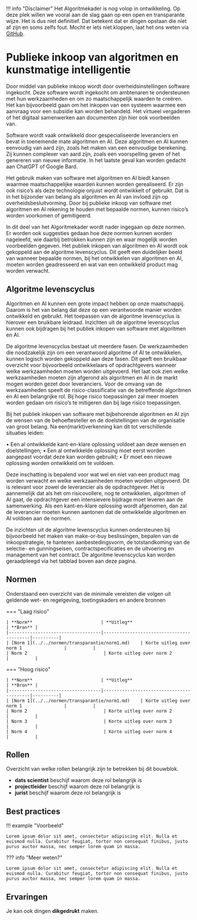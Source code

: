 !!! info "Disclaimer"
Het Algoritmekader is nog volop in ontwikkeling. Op deze plek willen we vooral aan de slag gaan op een open en transparante wijze. Het is dus niet definitief. Dat betekent dat er dingen opstaan die niet af zijn en soms zelfs fout. Mocht er iets niet kloppen, laat het ons weten via [GitHub](https://github.com/MinBZK/Algoritmekader).

# Publieke inkoop van algoritmen en kunstmatige intelligentie
Door middel van publieke inkoop wordt door overheidsinstellingen software ingekocht. Deze software wordt ingekocht om ambtenaren te ondersteunen met hun werkzaamheden en om zo maatschappelijk waarden te creëren. Het kan bijvoorbeeld gaan om het inkopen van een systeem waarmee een aanvraag voor een subsidie kan worden behandeld. Het virtueel vergaderen of het digitaal samenwerken aan documenten zijn hier ook voorbeelden van.  

Software wordt vaak ontwikkeld door gespecialiseerde leveranciers en bevat in toenemende mate algoritmen en AI. Deze algoritmen en AI kunnen eenvoudig van aard zijn, zoals het maken van een eenvoudige berekening. Zij kunnen complexer van aard zijn, zoals een voorspelling geven of het genereren van nieuwe informatie. In het laatste geval kan worden gedacht aan ChatGPT of Google Bard. 

Het gebruik maken van software met algoritmen en AI biedt kansen waarmee maatschappelijke waarden kunnen worden gerealiseerd. Er zijn ook risico’s als deze technologie onjuist wordt ontwikkelt of gebruikt. Dat is in het bijzonder van belang als algoritmen en AI van invloed zijn op overheidsbesluitvorming. Door bij publieke inkoop van software met algoritmen en AI rekening te houden met bepaalde normen, kunnen risico’s worden voorkomen of gemitigeerd. 

In dit deel van het Algoritmekader wordt nader ingegaan op deze normen. Er worden ook suggesties gedaan hoe deze normen kunnen worden nageleefd, wie daarbij betrokken kunnen zijn en waar mogelijk worden voorbeelden gegeven. Het publiek inkopen van algoritmen en AI wordt ook gekoppeld aan de algoritme levenscyclus. Dit geeft een duidelijker beeld van wanneer bepaalde normen, bij het ontwikkelen van algoritmen en AI, moeten worden geadresseerd en wat van een ontwikkeld product mag worden verwacht. 
 
## Algoritme levenscyclus
Algoritmen en AI kunnen een grote impact hebben op onze maatschappij. Daarom is het van belang dat deze op een verantwoorde manier worden ontwikkeld en gebruikt. Het toepassen van de algoritme levenscyclus is hierover een bruikbare leidraad. Inzichten uit de algoritme levenscyclus kunnen ook bijdragen bij het publiek inkopen van software met algoritmen en AI. 

De algoritme levenscyclus bestaat uit meerdere fasen. De werkzaamheden die noodzakelijk zijn om een verantwoord algoritme of AI te ontwikkelen, kunnen logisch worden gekoppeld aan deze fasen. Dit geeft een bruikbaar overzicht voor bijvoorbeeld ontwikkelaars of opdrachtgevers wanneer welke werkzaamheden moeten worden uitgevoerd. Het laat ook zien welke werkzaamheden moeten zijn afgerond als algoritmen en AI in de markt mogen worden gezet door leveranciers. Voor de omvang van de werkzaamheden speelt de risico-classificatie van de betreffende algoritmen en AI een belangrijke rol. Bij hoge risico toepassingen zal meer moeten worden gedaan om risico’s te mitigeren dan bij lage risico toepassingen. 

Bij het publiek inkopen van software met bijbehorende algoritmen en AI zijn de wensen van de behoeftesteller en de doelstellingen van de organisatie van groot belang. Na een(markt)verkenning kan dit tot verschillende situaties leiden: 

•	Een al ontwikkelde kant-en-klare oplossing voldoet aan deze wensen en doelstellingen;
•	Een al ontwikkelde oplossing moet eerst worden aangepast voordat deze kan worden gebruikt;
•	Er moet een nieuwe oplossing worden ontwikkeld om te voldoen. 

Deze inschatting is bepalend voor wat wel en niet van een product mag worden verwacht en welke werkzaamheden moeten worden uitgevoerd. Dit is relevant voor zowel de leverancier als de opdrachtgever. Het is aannemelijk dat als het om risicovollere, nog te ontwikkelen, algoritmen of AI gaat, de opdrachtgever een intensievere bijdrage moet leveren aan de samenwerking. Als een kant-en-klare oplossing wordt afgenomen, dan zal de leverancier moeten kunnen aantonen dat de ontwikkelde algoritmen en AI voldoen aan de normen.

De inzichten uit de algoritme levenscyclus kunnen ondersteunen bij bijvoorbeeld het maken van make-or-buy beslissingen, bepalen van de inkoopstrategie, te hanteren aanbestedingsvorm, de totstandkoming van de selectie- en gunningseisen, contractspecificaties en de uitvoering en management van het contract. De algoritme levenscyclus kan worden geraadpleegd via het tabblad boven aan deze pagina. 
 

## Normen

Onderstaand een overzicht van de minimale vereisten die volgen uit geldende wet- en regelgeving, toetingskaders en andere bronnen

=== "Laag risico" 

    | **Norm**                          | **Uitleg**                               | **Bron** |
    |-----------------------------------|------------------------------------------|----------|
    | [Norm 1](../../normen/transparantie/norm1.md)    | Korte uitleg over norm 1                |          |
    | Norm 2                             | Korte uitleg over norm 2                |          |
    
=== "Hoog risico"

    | **Norm**                          | **Uitleg**                               | **Bron** |
    |-----------------------------------|------------------------------------------|----------|
    | [Norm 1](../../normen/transparantie/norm1.md)    | Korte uitleg over norm 1                |          |
    | Norm 2                             | Korte uitleg over norm 2                |          |
    | Norm 3                             | Korte uitleg over norm 3                |          |
    | Norm 4                             | Korte uitleg over norm 4                |          |


## Rollen
Overzicht van welke rollen belangrijk zijn te betrekken bij dit bouwblok. 

<div class="grid cards" markdown>

- __dats scientist__ beschijf waarom deze rol belangrijk is
- __projectleider__ beschijf waarom deze rol belangrijk is
- __jurist__ beschijf waarom deze rol belangrijk is

</div>

## Best practices


!!! example "Voorbeeld"

    Lorem ipsum dolor sit amet, consectetur adipiscing elit. Nulla et
    euismod nulla. Curabitur feugiat, tortor non consequat finibus, justo
    purus auctor massa, nec semper lorem quam in massa.

??? info "Meer weten?"

    Lorem ipsum dolor sit amet, consectetur adipiscing elit. Nulla et
    euismod nulla. Curabitur feugiat, tortor non consequat finibus, justo
    purus auctor massa, nec semper lorem quam in massa.

## Ervaringen

Je kan ook dingen **dikgedrukt** maken. 
